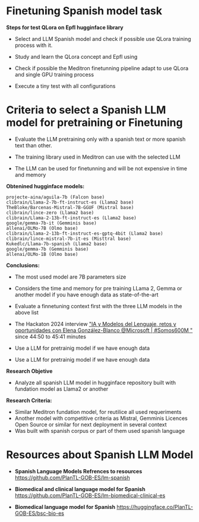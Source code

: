# Finetuning Spanish model task

**Steps for test QLora on Epfl hugginface library**

- Select and LLM Spanish model and check if possible use QLora training process with it.

- Study and learn the QLora concept and Epfl using

- Check if possible the Meditron finetunning pipeline adapt to use QLora and single GPU training process

- Execute a tiny test with all configurations

# Criteria to select a Spanish LLM model for pretraining or Finetuning

- Evaluate the LLM pretraining only with a spanish text or more spanish text than other.

- The training library used in Meditron can use with the selected LLM

- The LLM can be used for finetunning and will be not expensive in time and memory

**Obtenined hugginface models:**


    projecte-aina/aguila-7b (Falcon base)
    clibrain/Llama-2-7b-ft-instruct-es (Llama2 base)
    TheBloke/Barcenas-Mistral-7B-GGUF (Mistral base)
    clibrain/lince-zero (Llama2 base)
    clibrain/Llama-2-13b-ft-instruct-es (Llama2 base)
    google/gemma-7b-it (Gemminis base)
    allenai/OLMo-7B (Olmo base)
    clibrain/Llama-2-13b-ft-instruct-es-gptq-4bit (Llama2 base)
    clibrain/lince-mistral-7b-it-es (Misttral base)
    Kukedlc/Llama-7b-spanish (Llama2 base)
    google/gemma-7b (Gemminis base)
    allenai/OLMo-1B (Olmo base)

**Conclusions:**
- The most used model are 7B parameters size
- Considers the time and memory for pre training LLama 2, Gemma or another model if you have enough data as state-of-the-art
- Evaluate a finnetuning context first with the three LLM models in the above list
- The Hackaton 2024 interview ["IA y Modelos del Lenguaje, retos y oportunidades con Elena González-Blanco @Microsoft | #Somos600M "](https://www.youtube.com/watch?v=JzpvHRrqtSU&t=1161s) since 44:50 to 45:41 minutes
- Use a LLM for pretrainig model if we have enough data


 
 
 
 
- Use a LLM for pretrainig model if we have enough data 
 
 
 
 **Research Objetive**
 - Analyze all spanish LLM model in hugginface repository built with fundation model as Llama2 or another
 
 
 
 **Research Criteria:**
 
 - Similar Meditron fundation model, for reutilice all used requeriments
 - Another model with competitive criteria as Mistral, Gemminis
 Licences Open Source or similar for next deployment in several context
 - Was built with spanish corpus or part of them used spanish language
 

# Resources about Spanish LLM Model

- **Spanish Language Models Refrences to resources** https://github.com/PlanTL-GOB-ES/lm-spanish
  
- **Biomedical and clinical language model for Spanish** https://github.com/PlanTL-GOB-ES/lm-biomedical-clinical-es

- **Biomedical language model for Spanish** https://huggingface.co/PlanTL-GOB-ES/bsc-bio-es

